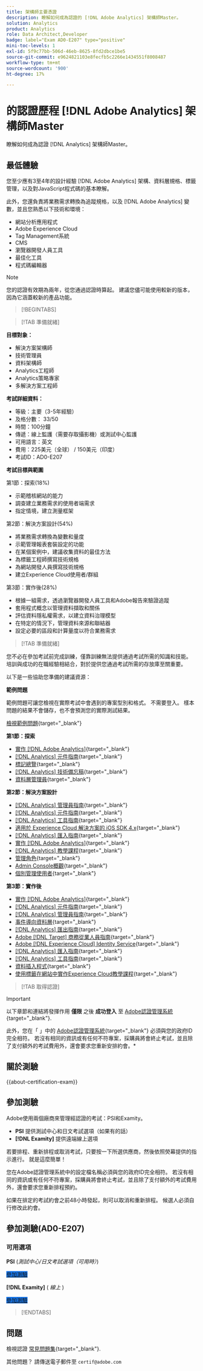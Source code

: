 ```yaml
---
title: 架構師主要憑證
description: 瞭解如何成為認證的 [!DNL Adobe Analytics] 架構師Master。
solution: Analytics
product: Analytics
role: Data Architect,Developer
badge: label="Exam AD0-E207" type="positive"
mini-toc-levels: 1
exl-id: 5f9c77bb-506d-46eb-8625-8fd2dbce1be5
source-git-commit: e9624821103e8fecfb5c2266e1434551f8008487
workflow-type: tm+mt
source-wordcount: '900'
ht-degree: 17%

---
```


# 的認證歷程 [!DNL Adobe Analytics] 架構師Master

瞭解如何成為認證 [!DNL Analytics] 架構師Master。

## 最低體驗

您至少應有3至4年的設計經驗 [!DNL Adobe Analytics] 架構、資料層規格、標籤管理，以及對JavaScript程式碼的基本瞭解。

此外，您還負責將業務需求轉換為追蹤規格，以及 [!DNL Adobe Analytics] 變數，並且您熟悉以下技術和環境：

* 網站分析應用程式
* Adobe Experience Cloud
* Tag Management系統
* CMS
* 瀏覽器開發人員工具
* 最佳化工具
* 程式碼編輯器

>[!NOTE]
>
>您的認證有效期為兩年，從您通過認證時算起。 建議您儘可能使用較新的版本，因為它涵蓋較新的產品功能。

>[!BEGINTABS]

>[!TAB 準備就緒]

**目標對象：**

* 解決方案架構師
* 技術管理員
* 資料架構師
* Analytics工程師
* Analytics策略專家
* 多解決方案工程師

**考試詳細資料：**

* 等級：主要（3-5年經驗）
* 及格分數： 33/50
* 時間：100分鐘
* 傳遞：線上監護（需要存取攝影機）或測試中心監護
* 可用語言：英文
* 費用：225美元（全球） / 150美元（印度）
* 考試ID：AD0-E207

**考試目標與範圍**

第1節：探索(18%)

* 示範稽核網站的能力
* 調查建立業務需求的使用者端需求
* 指定情境，建立測量框架

第2節：解決方案設計(54%)

* 將業務需求轉換為變數和量度
* 示範管理報表套裝設定的功能
* 在某個案例中，建議收集資料的最佳方法
* 為標籤工程師撰寫技術規格
* 為網站開發人員撰寫技術規格
* 建立Experience Cloud使用者/群組

第3節：實作後(28%)

* 根據一組需求，透過瀏覽器開發人員工具和Adobe報告來驗證追蹤
* 套用程式概念以管理資料擷取和關係
* 評估資料隱私權需求，以建立資料治理模型
* 在特定的情況下，管理資料來源和聯結器
* 設定必要的區段和計算量度以符合業務需求

>[!TAB 準備就緒]

您不必在參加考試前完成訓練，僅靠訓練無法提供通過考試所需的知識和技能。 培訓與成功的在職經驗相結合，對於提供您通過考試所需的存放庫至關重要。

以下是一些協助您準備的建議資源：

**範例問題**

範例問題可讓您檢視在實際考試中會遇到的專案型別和格式。 不需要登入。 樣本問題的結果不會儲存，也不會預測您的實際測試結果。

[檢視範例問題](https://scorpion.caveon.com/launchpad/ad0-e207-adobe-analytics-architect-master-copy-y9f8t1){target="_blank"}

**第1節：探索**

* [實作 [!DNL Adobe Analytics]](https://experienceleague.adobe.com/docs/analytics/implementation/home.html?lang=zh-Hant){target="_blank"}
* [[!DNL Analytics] 元件指南](https://experienceleague.adobe.com/docs/analytics/components/home.html?lang=zh-Hant){target="_blank"}
* [標記總覽](https://experienceleague.adobe.com/docs/experience-platform/tags/home.html){target="_blank"}
* [[!DNL Analytics] 技術備忘稿](https://experienceleague.adobe.com/docs/analytics/technotes/home.html?lang=zh-Hant){target="_blank"}
* [資料層管理員](https://exchange.adobe.com/apps/ec/101462/data-layer-manager){target="_blank"}

**第2節：解決方案設計**

* [[!DNL Analytics] 管理員指南](https://experienceleague.adobe.com/docs/analytics/admin/home.html?lang=zh-Hant){target="_blank"}
* [[!DNL Analytics] 元件指南](https://experienceleague.adobe.com/docs/analytics/components/home.html?lang=zh-Hant){target="_blank"}
* [[!DNL Analytics] 工具指南](https://experienceleague.adobe.com/docs/analytics/analyze/home.html){target="_blank"}
* [適用於 Experience Cloud 解決方案的 iOS SDK 4.x](https://experienceleague.adobe.com/docs/mobile-services/ios/overview.html?lang=zh-Hant){target="_blank"}
* [[!DNL Analytics] 匯入指南](https://experienceleague.adobe.com/docs/analytics/import/home.html?lang=zh-Hant){target="_blank"}
* [實作 [!DNL Adobe Analytics]](https://experienceleague.adobe.com/docs/analytics/implementation/home.html?lang=zh-Hant){target="_blank"}
* [[!DNL Analytics] 教學課程](https://experienceleague.adobe.com/docs/analytics-learn/tutorials/overview.html){target="_blank"}
* [管理角色](https://helpx.adobe.com/in/enterprise/using/admin-roles.html){target="_blank"}
* [Admin Console概觀](https://helpx.adobe.com/in/enterprise/using/admin-console.html#Settings){target="_blank"}
* [個別管理使用者](https://helpx.adobe.com/in/enterprise/using/manage-users-individually.html){target="_blank"}

**第3節：實作後**

* [實作 [!DNL Adobe Analytics]](https://experienceleague.adobe.com/docs/analytics/implementation/home.html?lang=zh-Hant){target="_blank"}
* [[!DNL Analytics] 元件指南](https://experienceleague.adobe.com/docs/analytics/components/home.html?lang=zh-Hant){target="_blank"}
* [[!DNL Analytics] 管理員指南](https://experienceleague.adobe.com/docs/analytics/admin/home.html?lang=zh-Hant){target="_blank"}
* [事件導向資料層](https://jimalytics.com/tag-management/the-event-driven-data-layer/){target="_blank"}
* [[!DNL Analytics] 匯出指南](https://experienceleague.adobe.com/docs/analytics/export/home.html?lang=zh-Hant){target="_blank"}
* [Adobe [!DNL Target] 商務從業人員指南](https://experienceleague.adobe.com/docs/target/using/target-home.html){target="_blank"}
* [Adobe [!DNL Experience Cloud] Identity Service](https://experienceleague.adobe.com/docs/id-service/using/home.html){target="_blank"}
* [[!DNL Analytics] 匯入指南](https://experienceleague.adobe.com/docs/analytics/import/home.html?lang=zh-Hant){target="_blank"}
* [[!DNL Analytics] 工具指南](https://experienceleague.adobe.com/docs/analytics/analyze/home.html){target="_blank"}
* [資料插入程式](https://github.com/AdobeDocs/analytics-1.4-apis/blob/master/docs/data-insertion-api/overview/c_data_insertion_process.md){target="_blank"}
* [使用標籤在網站中實作Experience Cloud教學課程](https://experienceleague.adobe.com/docs/platform-learn/implement-in-websites/overview.html){target="_blank"}

>[!TAB 取得認證]

>[!IMPORTANT]
>
>以下章節和連結將發揮作用 **僅限**  之後 **成功登入** 至 [Adobe認證管理系統](https://www.certmetrics.com/adobe){target="_blank"}.
>
>此外，您在「 」中的 [Adobe認證管理系統](https://www.certmetrics.com/adobe){target="_blank"} 必須與您的政府ID完全相符。 若沒有相同的資訊或有任何不符專案，採購員將會終止考試，並且除了支付額外的考試費用外，還會要求您重新安排約會。*


## 關於測驗

{{about-certification-exam}}

## 參加測驗

Adobe使用兩個廠商來管理經認證的考試：PSI和Examity。

* **PSI** 提供測試中心和日文考試選項（如果有的話）
* **[!DNL Examity]** 提供遠端線上選項

若要排程、重新排程或取消考試，只要按一下所選供應商，然後依照熒幕提供的指示進行。 就是這麼簡單！

您在Adobe認證管理系統中的設定檔名稱必須與您的政府ID完全相符。 若沒有相同的資訊或有任何不符專案，採購員將會終止考試，並且除了支付額外的考試費用外，還會要求您重新排程預約。

如果在排定的考試約會之前48小時發起，則可以取消和重新排程。 候選人必須自行修改此約會。

## 參加測驗(AD0-E207)

### 可用選項

**PSI** (*測試中心/日文考試選項（可用時）*)

<a href="https://www.certmetrics.com/adobe/candidate/psi_sso_adobe.aspx?redir=yes&amp;ec=AD0-E207" target="_blank" class="spectrum-Button spectrum-Button--fill spectrum-Button--accent spectrum-Button--sizeM is-margin-bottom-big-big at-element-click-tracking" style="background-color:#1473E6">

<span class="spectrum-Button-label has-no-wrap">
   參加測驗
</span>
</a>

**[!DNL Examity]** ( *線上* )

<a href="https://www.certmetrics.com/adobe/candidate/examity_sso.aspx?eid=AD0-E207" target="_blank" class="spectrum-Button spectrum-Button--fill spectrum-Button--accent spectrum-Button--sizeM is-margin-bottom-big-big at-element-click-tracking" style="background-color:#1473E6">

<span class="spectrum-Button-label has-no-wrap">
   參加測驗
</span>
</a>

>[!ENDTABS]

## 問題

檢視認證 [常見問題集](https://experienceleague.adobe.com/docs/certification/certification/faq.html){target="_blank"}.

其他問題？ 請傳送電子郵件至 `certif@adobe.com`
